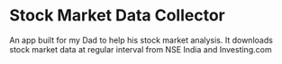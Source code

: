 # Stock Market Data Collector

An app built for my Dad to help his stock market analysis. It downloads stock market data at regular interval from NSE India and Investing.com
